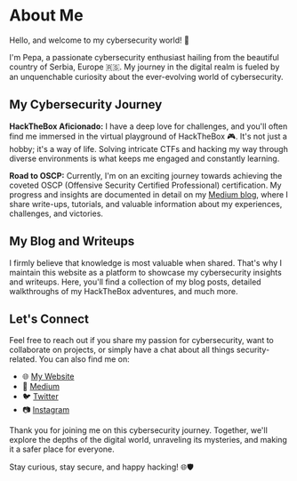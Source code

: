 # About Me

Hello, and welcome to my cybersecurity world! 👋

I'm Pepa, a passionate cybersecurity enthusiast hailing from the beautiful country of Serbia, Europe 🇷🇸. My journey in the digital realm is fueled by an unquenchable curiosity about the ever-evolving world of cybersecurity.

## My Cybersecurity Journey

**HackTheBox Aficionado:** I have a deep love for challenges, and you'll often find me immersed in the virtual playground of HackTheBox 🎮. It's not just a hobby; it's a way of life. Solving intricate CTFs and hacking my way through diverse environments is what keeps me engaged and constantly learning.

**Road to OSCP:** Currently, I'm on an exciting journey towards achieving the coveted OSCP (Offensive Security Certified Professional) certification. My progress and insights are documented in detail on my [Medium blog](https://medium.com/@pepax3), where I share write-ups, tutorials, and valuable information about my experiences, challenges, and victories.

## My Blog and Writeups

I firmly believe that knowledge is most valuable when shared. That's why I maintain this website as a platform to showcase my cybersecurity insights and writeups. Here, you'll find a collection of my blog posts, detailed walkthroughs of my HackTheBox adventures, and much more.

## Let's Connect

Feel free to reach out if you share my passion for cybersecurity, want to collaborate on projects, or simply have a chat about all things security-related. You can also find me on:

- 🌐 [My Website](https://pepax3.github.io)
- 📝 [Medium](https://medium.com/@pepax3)
- 🐦 [Twitter](https://twitter.com/pepax33)
- 📷 [Instagram](https://www.instagram.com/pepa221b)

Thank you for joining me on this cybersecurity journey. Together, we'll explore the depths of the digital world, unraveling its mysteries, and making it a safer place for everyone.

Stay curious, stay secure, and happy hacking! 🌐🛡️

